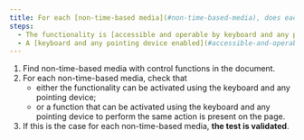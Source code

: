 ```yaml
---
title: For each [non-time-based media](#non-time-based-media), does each feature meet one of these conditions?
steps:
  - The functionality is [accessible and operable by keyboard and any pointing device](#accessible-and-operable-by-keyboard-and-any-pointing-device).
  - A [keyboard and any pointing device enabled](#accessible-and-operable-by-keyboard-and-any-pointing-device) feature to perform the same action is present on the page.
---
```


1. Find non-time-based media with control functions in the document.
2. For each non-time-based media, check that
   - either the functionality can be activated using the keyboard and any pointing device;
   - or a function that can be activated using the keyboard and any pointing device to perform the same action is present on the page.
3. If this is the case for each non-time-based media, **the test is validated**.
